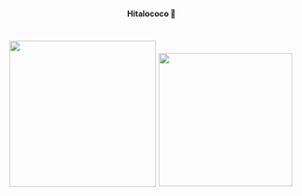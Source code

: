 <h4 align="center">Hitalococo 🦧</h4>

###

<br clear="both">

<img align="left" height="260" src="https://tenor.com/es/view/cigpepe-pepesmoke-pepe-peepo-cig-gif-12357730050046825775"  />

###

<div align="center">
  <img height="237" src="https://tenor.com/es/view/troll-face-troll-face-meme-gif-8574334096105969015"  />
</div>

###
